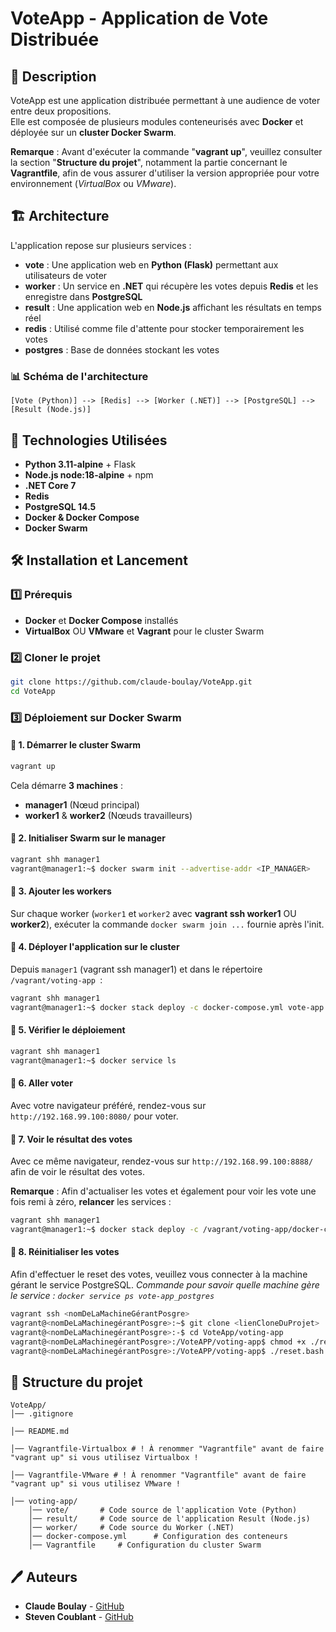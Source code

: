 # **VoteApp - Application de Vote Distribuée**  

## 📌 **Description**  
VoteApp est une application distribuée permettant à une audience de voter entre deux propositions.  
Elle est composée de plusieurs modules conteneurisés avec **Docker** et déployée sur un **cluster Docker Swarm**.

**Remarque** : Avant d'exécuter la commande "**vagrant up**", veuillez consulter la section "**Structure du projet**", notamment la partie concernant le **Vagrantfile**, afin de vous assurer d'utiliser la version appropriée pour votre environnement (*VirtualBox* ou *VMware*).

## 🏗 **Architecture**  

L'application repose sur plusieurs services :  
- **vote** : Une application web en **Python (Flask)** permettant aux utilisateurs de voter  
- **worker** : Un service en **.NET** qui récupère les votes depuis **Redis** et les enregistre dans **PostgreSQL**  
- **result** : Une application web en **Node.js** affichant les résultats en temps réel  
- **redis** : Utilisé comme file d'attente pour stocker temporairement les votes  
- **postgres** : Base de données stockant les votes  

### 📊 **Schéma de l'architecture**  
```
[Vote (Python)] --> [Redis] --> [Worker (.NET)] --> [PostgreSQL] --> [Result (Node.js)]
```

## 🚀 **Technologies Utilisées**  
- **Python 3.11-alpine** + Flask  
- **Node.js node:18-alpine** + npm  
- **.NET Core 7**  
- **Redis**  
- **PostgreSQL 14.5**  
- **Docker & Docker Compose**  
- **Docker Swarm**  

## 🛠 **Installation et Lancement**  

### 1️⃣ **Prérequis**  
- **Docker** et **Docker Compose** installés  
- **VirtualBox** OU **VMware** et **Vagrant** pour le cluster Swarm  

### 2️⃣ **Cloner le projet**  
```sh
git clone https://github.com/claude-boulay/VoteApp.git
cd VoteApp
``` 

### 3️⃣ **Déploiement sur Docker Swarm**  

#### 🔹 **1. Démarrer le cluster Swarm**  
```sh
vagrant up
```
Cela démarre **3 machines** :  
- **manager1** (Nœud principal)  
- **worker1** & **worker2** (Nœuds travailleurs)  

#### 🔹 **2. Initialiser Swarm sur le manager**  
```sh
vagrant shh manager1
vagrant@manager1:~$ docker swarm init --advertise-addr <IP_MANAGER>
```

#### 🔹 **3. Ajouter les workers**  
Sur chaque worker (`worker1` et `worker2` avec **vagrant ssh worker1** OU **worker2**), exécuter la commande `docker swarm join ...` fournie après l'init.

#### 🔹 **4. Déployer l'application sur le cluster**  
Depuis `manager1` (vagrant ssh manager1) et dans le répertoire  `/vagrant/voting-app `:  
```sh
vagrant shh manager1
vagrant@manager1:~$ docker stack deploy -c docker-compose.yml vote-app
```

#### 🔹 **5. Vérifier le déploiement**  
```sh
vagrant shh manager1
vagrant@manager1:~$ docker service ls
```

#### 🔹 **6. Aller voter**  
Avec votre navigateur préféré, rendez-vous sur `http://192.168.99.100:8080/` pour voter. 

#### 🔹 **7. Voir le résultat des votes**  
Avec ce même navigateur, rendez-vous sur `http://192.168.99.100:8888/` afin de voir le résultat des votes.

**Remarque** : Afin d'actualiser les votes et également pour voir les vote une fois remi à zéro, **relancer** les services :  
```sh
vagrant shh manager1 
vagrant@manager1:~$ docker stack deploy -c /vagrant/voting-app/docker-compose.yml vote-app
```

#### 🔹 **8. Réinitialiser les votes**  
Afin d'effectuer le reset des votes, veuillez vous connecter à la machine gérant le service PostgreSQL. *Commande pour savoir quelle machine gère le service : `docker service ps vote-app_postgres`*
```sh
vagrant ssh <nomDeLaMachineGérantPosgre>
vagrant@<nomDeLaMachinegérantPosgre>:~$ git clone <lienCloneDuProjet>
vagrant@<nomDeLaMachinegérantPosgre>:-$ cd VoteApp/voting-app
vagrant@<nomDeLaMachinegérantPosgre>:/VoteAPP/voting-app$ chmod +x ./reset.bash
vagrant@<nomDeLaMachinegérantPosgre>:/VoteAPP/voting-app$ ./reset.bash
```

## 📜 **Structure du projet**  
```
VoteApp/ 
│── .gitignore

│── README.md

│── Vagrantfile-Virtualbox # ! À renommer "Vagrantfile" avant de faire "vagrant up" si vous utilisez Virtualbox !

│── Vagrantfile-VMware # ! À renommer "Vagrantfile" avant de faire "vagrant up" si vous utilisez VMware !

│── voting-app/ 
    │── vote/       # Code source de l'application Vote (Python)
    │── result/     # Code source de l'application Result (Node.js)
    │── worker/     # Code source du Worker (.NET)
    │── docker-compose.yml      # Configuration des conteneurs
    │── Vagrantfile     # Configuration du cluster Swarm
```

## 🖊 **Auteurs**  
- **Claude Boulay** - [GitHub](https://github.com/claude-boulay)  
- **Steven Coublant** - [GitHub](https://github.com/StevenCsth)  
